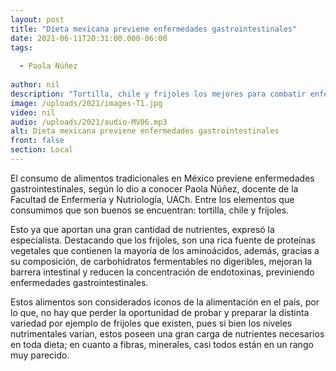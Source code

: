 ```yaml
---
layout: post
title: "Dieta mexicana previene enfermedades gastrointestinales"
date: 2021-06-11T20:31:00.000-06:00
tags:
  
  - Paola Núñez
  
author: nil
description: "Tortilla, chile y frijoles los mejores para combatir enfermedades."
image: /uploads/2021/images-T1.jpg
video: nil
audio: /uploads/2021/audio-MV06.mp3
alt: Dieta mexicana previene enfermedades gastrointestinales
front: false
section: Local
---
```


El consumo de alimentos tradicionales en México previene enfermedades gastrointestinales, según lo dio a conocer Paola Núñez, docente de la Facultad de Enfermería y Nutriología, UACh. Entre los elementos que consumimos que son buenos se encuentran: tortilla, chile y frijoles.

Esto ya que aportan una gran cantidad de nutrientes, expresó la especialista. Destacando que los frijoles, son una rica fuente de proteínas vegetales que contienen la mayoría de los aminoácidos, además, gracias a su composición, de carbohidratos fermentables no digeribles, mejoran la barrera intestinal y reducen la concentración de endotoxinas, previniendo enfermedades gastrointestinales.

Estos alimentos son considerados iconos de la alimentación en el país, por lo que, no hay que perder la oportunidad de probar y preparar la distinta variedad por ejemplo de frijoles que existen, pues si bien los niveles nutrimentales varían, estos poseen una gran carga de nutrientes necesarios en toda dieta; en cuanto a fibras, minerales, casi todos están en un rango muy parecido. 
